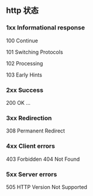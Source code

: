 ## http 状态

### 1xx Informational response

100 Continue

101 Switching Protocols

102 Processing

103 Early Hints

### 2xx Success

200 OK
...

### 3xx Redirection

308 Permanent Redirect

### 4xx Client errors

403 Forbidden
404 Not Found

### 5xx Server errors

505 HTTP Version Not Supported

